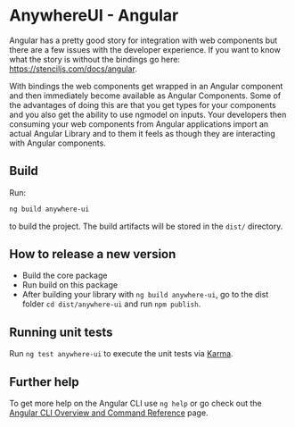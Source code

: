 # AnywhereUI - Angular

Angular has a pretty good story for integration with web components but there are a few issues with the developer experience. If you want to know what the story is without the bindings go here: https://stenciljs.com/docs/angular.

With bindings the web components get wrapped in an Angular component and then immediately become available as Angular Components. Some of the advantages of doing this are that you get types for your components and you also get the ability to use ngmodel on inputs. Your developers then consuming your web components from Angular applications import an actual Angular Library and to them it feels as though they are interacting with Angular components.

## Build

Run:

```bash
ng build anywhere-ui
```

to build the project. The build artifacts will be stored in the `dist/` directory.

## How to release a new version

- Build the core package
- Run build on this package
- After building your library with `ng build anywhere-ui`, go to the dist folder `cd dist/anywhere-ui` and run `npm publish`.

## Running unit tests

Run `ng test anywhere-ui` to execute the unit tests via [Karma](https://karma-runner.github.io).

## Further help

To get more help on the Angular CLI use `ng help` or go check out the [Angular CLI Overview and Command Reference](https://angular.io/cli) page.
